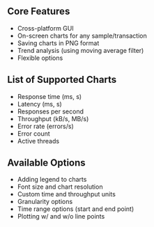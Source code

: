 Core Features
-------------

* Cross-platform GUI
* On-screen charts for any sample/transaction
* Saving charts in PNG format
* Trend analysis (using moving average filter)
* Flexible options

List of Supported Charts
------------------------

* Response time (ms, s)
* Latency (ms, s)
* Responses per second
* Throughput (kB/s, MB/s)
* Error rate (errors/s)
* Error count
* Active threads

Available Options
-----------------

* Adding legend to charts
* Font size and chart resolution
* Custom time and throughput units
* Granularity options
* Time range options (start and end point)
* Plotting w/ and w/o line points
